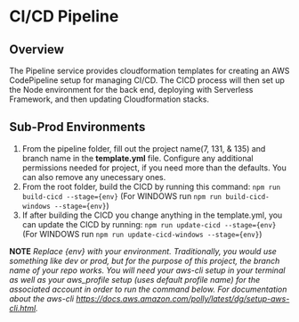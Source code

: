 # CI/CD Pipeline

## Overview

The Pipeline service provides cloudformation templates for creating an AWS CodePipeline setup for managing CI/CD. The CICD process will then set up the Node environment for the back end, deploying with Serverless Framework, and then updating Cloudformation stacks. 
## Sub-Prod Environments

1.  From the pipeline folder, fill out the project name(7, 131, & 135) and branch name in the **template.yml** file. Configure any additional permissions needed for project, if you need more than the defaults.  You can also remove any unecessary ones.
2.  From the root folder, build the CICD by running this command: `npm run build-cicd --stage={env}`  (For WINDOWS run `npm run build-cicd-windows --stage={env}`) 
3.  If after building the CICD you change anything in the template.yml, you can update the CICD by running: `npm run update-cicd --stage={env}`  (For WINDOWS run `npm run update-cicd-windows --stage={env}`)
   
**NOTE** *Replace {env} with your environment. Traditionally, you would use something like dev or prod, but for the purpose of this project, the branch name of your repo works. You will need your aws-cli setup in your terminal as well as your aws_profile setup (uses default profile name) for the associated account in order to run the command below. For documentation about the aws-cli https://docs.aws.amazon.com/polly/latest/dg/setup-aws-cli.html.*


